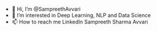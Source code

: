 - 👋 Hi, I’m @SampreethAvvari
- 👀 I’m interested in Deep Learning, NLP and Data Science
- 📫 How to reach me LinkedIn Sampreeth Sharma Avvari

<!---
SampreethAvvari/SampreethAvvari is a ✨ special ✨ repository because its `README.md` (this file) appears on your GitHub profile.
You can click the Preview link to take a look at your changes.
--->
